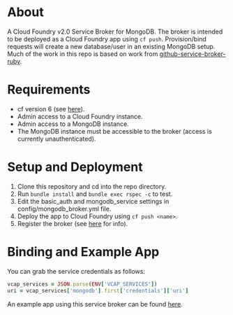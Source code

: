 # About
A Cloud Foundry v2.0 Service Broker for MongoDB. The broker is intended to be deployed as a Cloud Foundry app using ```cf push```. Provision/bind requests will create a new database/user in an existing MongoDB setup. Much of the work in this repo is based on work from [github-service-broker-ruby](https://github.com/cloudfoundry-samples/github-service-broker-ruby).

# Requirements
* cf version 6 (see [here](http://docs.gopivotal.com/pivotalcf/devguide/installcf/install-go-cli.html)).
* Admin access to a Cloud Foundry instance.
* Admin access to a MongoDB instance.
* The MongoDB instance must be accessible to the broker (access is currently unauthenticated).

# Setup and Deployment
1. Clone this repository and cd into the repo directory.
2. Run ```bundle install``` and ```bundle exec rspec -c``` to test.
3. Edit the basic_auth and mongodb_service settings in config/mongodb_broker.yml file.
4. Deploy the app to Cloud Foundry using ```cf push <name>```.
5. Register the broker (see [here](http://docs.cloudfoundry.org/services/managing-service-brokers.html#register-broker) for info).

# Binding and Example App
You can grab the service credentials as follows:
```ruby
vcap_services = JSON.parse(ENV['VCAP_SERVICES'])
uri = vcap_services['mongodb'].first['credentials']['uri']
```
An example app using this service broker can be found [here](https://github.com/teddyking/cakes).
